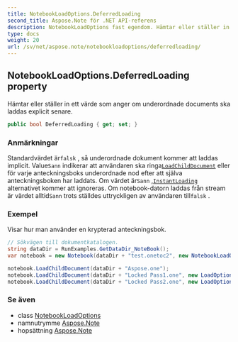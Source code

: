 ```yaml
---
title: NotebookLoadOptions.DeferredLoading
second_title: Aspose.Note för .NET API-referens
description: NotebookLoadOptions fast egendom. Hämtar eller ställer in ett värde som anger om underordnade documents ska laddas explicit senare.
type: docs
weight: 20
url: /sv/net/aspose.note/notebookloadoptions/deferredloading/
---
```

## NotebookLoadOptions.DeferredLoading property

Hämtar eller ställer in ett värde som anger om underordnade documents ska laddas explicit senare.

```csharp
public bool DeferredLoading { get; set; }
```

### Anmärkningar

Standardvärdet är`falsk` , så underordnade dokument kommer att laddas implicit. Value`Sann` indikerar att användaren ska ringa[`LoadChildDocument`](../../notebook/loadchilddocument/) eller för varje anteckningsboks underordnade nod efter att själva anteckningsboken har laddats. Om värdet är`Sann` ,[`InstantLoading`](../instantloading/) alternativet kommer att ignoreras. Om notebook-datorn laddas från stream är värdet alltid`Sann` trots ställdes uttryckligen av användaren till`falsk` .

### Exempel

Visar hur man använder en krypterad anteckningsbok.

```csharp
// Sökvägen till dokumentkatalogen.
string dataDir = RunExamples.GetDataDir_NoteBook();
var notebook = new Notebook(dataDir + "test.onetoc2", new NotebookLoadOptions() { DeferredLoading = true });

notebook.LoadChildDocument(dataDir + "Aspose.one");  
notebook.LoadChildDocument(dataDir + "Locked Pass1.one", new LoadOptions() { DocumentPassword = "pass" });
notebook.LoadChildDocument(dataDir + "Locked Pass2.one", new LoadOptions() { DocumentPassword = "pass2" });
```

### Se även

* class [NotebookLoadOptions](../)
* namnutrymme [Aspose.Note](../../notebookloadoptions/)
* hopsättning [Aspose.Note](../../../)


